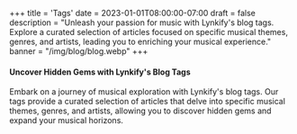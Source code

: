 +++
title = 'Tags'
date = 2023-01-01T08:00:00-07:00
draft = false
description = "Unleash your passion for music with Lynkify's blog tags. Explore a curated selection of articles focused on specific musical themes, genres, and artists, leading you to enriching your musical experience."
banner = "/img/blog/blog.webp"
+++

#### Uncover Hidden Gems with Lynkify's Blog Tags

Embark on a journey of musical exploration with Lynkify's blog tags. Our tags provide a curated selection of articles that delve into specific musical themes, genres, and artists, allowing you to discover hidden gems and expand your musical horizons.


